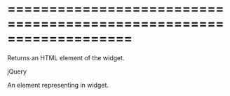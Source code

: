 <!--**
/*-------------------------------------------
    Auto-generated file. Do not modify.
-------------------------------------------

**-->
===================================================================
===================================================================

<!--shortDescription-->
Returns an HTML element of the widget.
<!--/shortDescription-->

<!--returnType-->jQuery<!--/returnType-->
<!--returnDescription-->
An element representing in widget.
<!--/returnDescription-->

<!--fullDescription-->

<!--/fullDescription-->